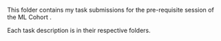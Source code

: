 This folder contains my task submissions for the pre-requisite session of the ML Cohort .

Each task description is in their respective folders.
